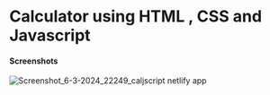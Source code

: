<h1>Calculator using HTML , CSS and Javascript</h1>

<h4>Screenshots</h4>

![Screenshot_6-3-2024_22249_caljscript netlify app](https://github.com/ayushkumarY/Calculator-Javascript/assets/109496307/facab98e-d3a3-43a8-a9e3-261a9d1b112c)
